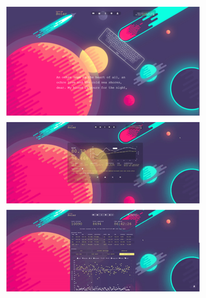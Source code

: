 ![screenshot](demo/solar_screenshot.png)

![typing demo](demo/solar_typing_demo.gif)

![menu demo](demo/solar_menu_demo.gif)
